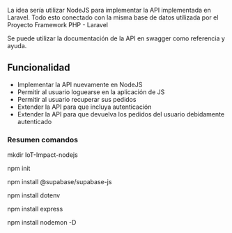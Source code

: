 La idea sería utilizar NodeJS para implementar la API implementada en Laravel. Todo esto conectado con la misma base de datos utilizada por el Proyecto Framework PHP - Laravel

Se puede utilizar la documentación de la API en swagger como referencia y ayuda.

## Funcionalidad

- Implementar la API nuevamente en NodeJS
- Permitir al usuario loguearse en la aplicación de JS
- Permitir al usuario recuperar sus pedidos
- Extender la API para que incluya autenticación
- Extender la API para que devuelva los pedidos del usuario debidamente autenticado


### Resumen comandos


mkdir IoT-Impact-nodejs

npm init

npm install @supabase/supabase-js

npm install dotenv

npm install express



npm install nodemon -D